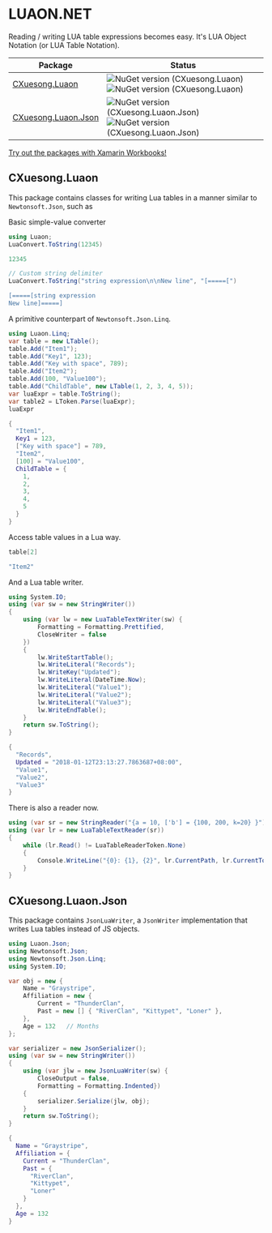 # LUAON.NET

Reading / writing LUA table expressions becomes easy. It's LUA Object Notation (or LUA Table Notation).

| Package                                  | Status                                   |
| ---------------------------------------- | ---------------------------------------- |
| [CXuesong.Luaon](https://www.nuget.org/packages/CXuesong.Luaon) | ![NuGet version (CXuesong.Luaon)](https://img.shields.io/nuget/vpre/CXuesong.Luaon.svg?style=flat-square) ![NuGet version (CXuesong.Luaon)](https://img.shields.io/nuget/dt/CXuesong.Luaon.svg?style=flat-square) |
| [CXuesong.Luaon.Json](https://www.nuget.org/packages/CXuesong.Luaon.Json) | ![NuGet version (CXuesong.Luaon.Json)](https://img.shields.io/nuget/vpre/CXuesong.Luaon.Json.svg?style=flat-square) ![NuGet version (CXuesong.Luaon.Json)](https://img.shields.io/nuget/dt/CXuesong.Luaon.Json.svg?style=flat-square) |

[Try out the packages with Xamarin Workbooks!](Workbooks)

## CXuesong.Luaon

This package contains classes for writing Lua tables in a manner similar to `Newtonsoft.Json`, such as

Basic simple-value converter

```c#
using Luaon;
LuaConvert.ToString(12345)
```

```lua
12345
```

```c#
// Custom string delimiter
LuaConvert.ToString("string expression\n\nNew line", "[=====[")
```

```lua
[=====[string expression
New line]=====]
```

A primitive counterpart of `Newtonsoft.Json.Linq`.

```c#
using Luaon.Linq;
var table = new LTable();
table.Add("Item1");
table.Add("Key1", 123);
table.Add("Key with space", 789);
table.Add("Item2");
table.Add(100, "Value100");
table.Add("ChildTable", new LTable(1, 2, 3, 4, 5));
var luaExpr = table.ToString();
var table2 = LToken.Parse(luaExpr);
luaExpr
```

```lua
{
  "Item1",
  Key1 = 123,
  ["Key with space"] = 789,
  "Item2",
  [100] = "Value100",
  ChildTable = {
    1,
    2,
    3,
    4,
    5
  }
}
```

Access table values in a Lua way.

```c#
table[2]
```

```lua
"Item2"
```

And a Lua table writer.

```c#
using System.IO;
using (var sw = new StringWriter())
{
    using (var lw = new LuaTableTextWriter(sw) {
        Formatting = Formatting.Prettified,
        CloseWriter = false
    })
    {
        lw.WriteStartTable();
        lw.WriteLiteral("Records");
        lw.WriteKey("Updated");
        lw.WriteLiteral(DateTime.Now);
        lw.WriteLiteral("Value1");
        lw.WriteLiteral("Value2");
        lw.WriteLiteral("Value3");
        lw.WriteEndTable();
    }
    return sw.ToString();
}
```

```lua
{
  "Records",
  Updated = "2018-01-12T23:13:27.7863687+08:00",
  "Value1",
  "Value2",
  "Value3"
}
```

There is also a reader now.

```c#
using (var sr = new StringReader("{a = 10, ['b'] = {100, 200, k=20} }"))
using (var lr = new LuaTableTextReader(sr))
{
    while (lr.Read() != LuaTableReaderToken.None)
    {
        Console.WriteLine("{0}: {1}, {2}", lr.CurrentPath, lr.CurrentToken, lr.CurrentValue);
    }
}
```

## CXuesong.Luaon.Json

This package contains `JsonLuaWriter`, a `JsonWriter` implementation that writes Lua tables instead of JS objects.

```c#
using Luaon.Json;
using Newtonsoft.Json;
using Newtonsoft.Json.Linq;
using System.IO;

var obj = new {
    Name = "Graystripe",
    Affiliation = new {
        Current = "ThunderClan",
        Past = new [] { "RiverClan", "Kittypet", "Loner" },
    },
    Age = 132   // Months
};

var serializer = new JsonSerializer();
using (var sw = new StringWriter())
{
    using (var jlw = new JsonLuaWriter(sw) {
        CloseOutput = false,
        Formatting = Formatting.Indented})
    {
        serializer.Serialize(jlw, obj);
    }
    return sw.ToString();
}
```

```lua
{
  Name = "Graystripe",
  Affiliation = {
    Current = "ThunderClan",
    Past = {
      "RiverClan",
      "Kittypet",
      "Loner"
    }
  },
  Age = 132
}
```
